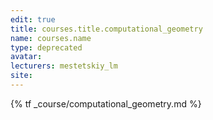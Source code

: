 ```yaml
---
edit: true
title: courses.title.computational_geometry
name: courses.name
type: deprecated
avatar:
lecturers: mestetskiy_lm
site:
---
```


{% tf _course/computational_geometry.md %}

